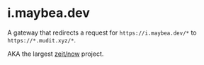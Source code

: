 # i.maybea.dev

A gateway that redirects a request for `https://i.maybea.dev/*` to `https://*.mudit.xyz/*`.

AKA the largest [zeit/now](https://zeit.co/now) project.
